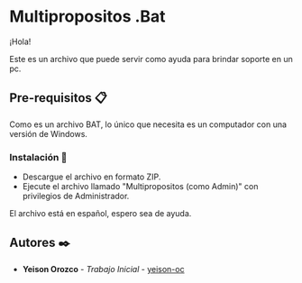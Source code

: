 # Multipropositos .Bat

¡Hola!

Este es un archivo que puede servir como ayuda para brindar soporte en un pc.

## Pre-requisitos 📋

Como es un archivo BAT, lo único que necesita es un computador con una versión de Windows.

### Instalación 🔧

* Descargue el archivo en formato ZIP.
* Ejecute el archivo llamado "Multipropositos (como Admin)" con privilegios de Administrador.

El archivo está en español, espero sea de ayuda.

## Autores ✒️

* **Yeison Orozco** - *Trabajo Inicial* - [yeison-oc](https://gist.github.com/yeison-oc)
